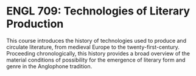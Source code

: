 # ENGL 709: Technologies of Literary Production

This course introduces the history of technologies used to produce and circulate literature, from medieval Europe to the twenty-first-century. Proceeding chronologically, this history provides a broad overview of the material conditions of possibility for the emergence of literary form and genre in the Anglophone tradition.